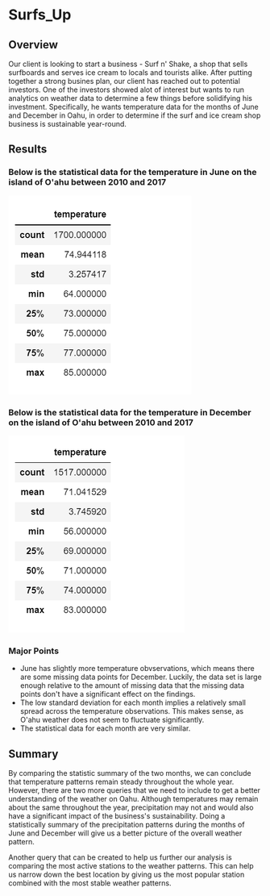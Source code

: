 # Surfs_Up

## Overview 
Our client is looking to start a business - Surf n' Shake, a shop that sells surfboards and serves ice cream to locals and tourists alike. After putting together a strong busines plan, our client has reached out to potential investors. One of the investors showed alot of interest but wants to run analytics on weather data to determine a few things before solidifying his investment. Specifically, he wants temperature data for the months of June and December in Oahu, in order to determine if the surf and ice cream shop business is sustainable year-round. 

## Results 
### Below is the statistical data for the temperature in June on the island of O'ahu between 2010 and 2017
![june_temps](https://github.com/dgeroux/Surfs_Up/blob/main/june_temps.png)

### Below is the statistical data for the temperature in December on the island of O'ahu between 2010 and 2017
![dec_tmeps](https://github.com/dgeroux/Surfs_Up/blob/main/dec_temps.png)
 
 ### Major Points
 * June has slightly more temperature obvservations, which means there are some missing data points for December. Luckily, the data set is large enough relative to the amount of missing data that the missing data points don't have a significant effect on the findings.
 * The low standard deviation for each month implies a relatively small spread across the temperature observations. This makes sense, as O'ahu weather does not seem to fluctuate significantly.
 * The statistical data for each month are very similar.
 
 ## Summary 
By comparing the statistic summary of the two months, we can conclude that temperature patterns remain steady throughout the whole year. However, there are two more queries that we need to include to get a better understanding of the weather on Oahu. Although temperatures may remain about the same throughout the year, precipitation may not and would also have a significant impact of the business's sustainability. Doing a statistically summary of the precipitation patterns during the months of June and December will give us a better picture of the overall weather pattern.

Another query that can be created to help us further our analysis is comparing the most active stations to the weather patterns. This can help us narrow down the best location by giving us the most popular station combined with the most stable weather patterns.
